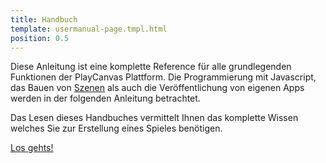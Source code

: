 ```yaml
---
title: Handbuch
template: usermanual-page.tmpl.html
position: 0.5
---
```


Diese Anleitung ist eine komplette Reference für alle grundlegenden Funktionen der PlayCanvas Plattform. Die Programmierung mit Javascript, das Bauen von [Szenen][1] als auch die Veröffentlichung von eigenen Apps werden in der folgenden Anleitung betrachtet.

Das Lesen dieses Handbuches vermittelt Ihnen das komplette Wissen welches Sie zur Erstellung eines Spieles benötigen.

[Los gehts!][2]

[1]: /user-manual/glossary#scene
[2]: /user-manual/introduction
